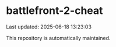 # battlefront-2-cheat

Last updated: 2025-06-18 13:23:03

This repository is automatically maintained.
